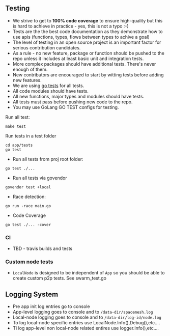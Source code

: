 ## Testing

- We strive to get to **100% code coverage** to ensure high-quality but this is hard to achieve in practice - yes, this is not a typo :-)
- Tests are the the best code documentation as they demonstrate how to use apis (functions, types, flows between types to achive a goal)
- The level of testing in an open source project is an important factor for serious contribution candidates.
- As a rule - no new feature, package or function should be pushed to the repo unless it includes at least basic unit and integration tests.
- More complex packages should have additional tests. There's never enough of them.
- New contributors are encouraged to start by witting tests before adding new features.
- We are using [go tests](https://golang.org/pkg/testing/) for all tests.
- All code modules should have tests.
- All new functions, major types and modules should have tests.
- All tests must pass before pushing new code to the repo.
- You may use GoLang GO TEST configs for testing.

Run all test:
```
make test
```

Run tests in a test folder

```
cd app/tests
go test
```

- Run all tests from proj root folder:
```
go test ./...
```

- Run all tests via govendor
```
govendor test +local
```

- Race detection:

```
go run -race main.go
```

- Code Coverage
```
go test ./... -cover
```

### CI
- TBD - travis builds and tests

### Custom node tests
- `LocalNode` is designed to be independent of `App` so you should be able to create custom p2p tests. See swarm_test.go


## Logging System
- Pre app init log entries go to console
- App-level logging goes to console and to  `/data-dir/spacemesh.log`
- Local-node logging goes to console and to `/data-dir/log-id/node.log`
- To log local-node specific entries use LocalNode.Info(),Debug(),etc....
- Ti log app-level non local-node related entires use logger.Info(),etc....